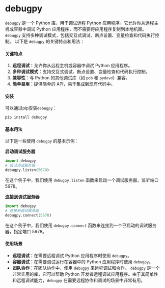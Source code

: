 # debugpy

`debugpy` 是一个 Python 库，用于调试远程 Python 应用程序。它允许你从远程主机或容器中调试 Python 应用程序，而不需要将应用程序复制到本地机器。`debugpy` 支持多种调试模式，包括交互式调试、断点设置、变量检查和代码执行控制。 以下是 `debugpy` 的关键特点和用法：

#### 关键特点

1. **远程调试**：允许你从远程主机或容器中调试 Python 应用程序。
2. **多种调试模式**：支持交互式调试、断点设置、变量检查和代码执行控制。
3. **兼容性**：与 Python 的其他调试库（如 `pdb` 和 `pydevd`）兼容。
4. **简单易用**：提供简单的 API，易于集成到现有代码中。

#### 安装

可以通过pip安装`debugpy`：

```bash
pip install debugpy
```

#### 基本用法

以下是一些使用 `debugpy` 的基本示例：

**启动调试服务器**

```python
import debugpy
# 启动调试服务器
debugpy.listen(5678)
```

在这个例子中，我们使用 `debugpy.listen` 函数来启动一个调试服务器，监听端口 5678。

**连接到调试服务器**

```python
import debugpy
# 连接到调试服务器
debugpy.connect(5678)
```

在这个例子中，我们使用 `debugpy.connect` 函数来连接到一个已启动的调试服务器，指定端口 5678。

#### 使用场景

* **远程调试**：在需要远程调试 Python 应用程序时使用 `debugpy`。
* **容器调试**：在需要调试运行在容器中的 Python 应用程序时使用 `debugpy`。
* **团队协作**：在团队协作中，使用 `debugpy` 来远程调试和协作。 `debugpy` 是一个非常实用的库，它可以帮助 Python 开发者远程调试应用程序。由于其简单性和远程调试能力，`debugpy` 在需要远程协作和调试的场景中非常有用。
